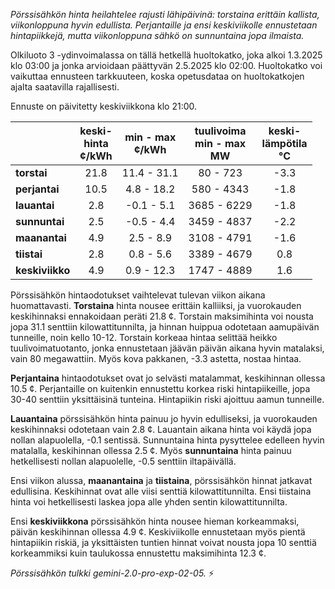 *Pörssisähkön hinta heilahtelee rajusti lähipäivinä: torstaina erittäin kallista, viikonloppuna hyvin edullista. Perjantaille ja ensi keskiviikolle ennustetaan hintapiikkejä, mutta viikonloppuna sähkö on sunnuntaina jopa ilmaista.*


Olkiluoto 3 -ydinvoimalassa on tällä hetkellä huoltokatko, joka alkoi 1.3.2025 klo 03:00 ja jonka arvioidaan päättyvän 2.5.2025 klo 02:00. Huoltokatko voi vaikuttaa ennusteen tarkkuuteen, koska opetusdataa on huoltokatkojen ajalta saatavilla rajallisesti.

Ennuste on päivitetty keskiviikkona klo 21:00.

|    | keski-<br>hinta<br>¢/kWh | min - max<br>¢/kWh | tuulivoima<br>min - max<br>MW | keski-<br>lämpötila<br>°C |
|:-------------|:----------------:|:----------------:|:-------------:|:-------------:|
| **torstai**   | 21.8             | 11.4 - 31.1      | 80 - 723      | -3.3          |
| **perjantai**  | 10.5             | 4.8 - 18.2       | 580 - 4343    | -1.8          |
| **lauantai**  | 2.8              | -0.1 - 5.1       | 3685 - 6229   | -1.8          |
| **sunnuntai** | 2.5              | -0.5 - 4.4       | 3459 - 4837   | -2.2          |
| **maanantai** | 4.9              | 2.5 - 8.9        | 3108 - 4791   | -1.6          |
| **tiistai**   | 2.8              | 0.8 - 5.6        | 3389 - 4679   | 0.8           |
| **keskiviikko**| 4.9             | 0.9 - 12.3       | 1747 - 4889   | 1.6           |

Pörssisähkön hintaodotukset vaihtelevat tulevan viikon aikana huomattavasti. **Torstaina** hinta nousee erittäin kalliiksi, ja vuorokauden keskihinnaksi ennakoidaan peräti 21.8 ¢. Torstain maksimihinta voi nousta jopa 31.1 senttiin kilowattitunnilta, ja hinnan huippua odotetaan aamupäivän tunneille, noin kello 10-12. Torstain korkeaa hintaa selittää heikko tuulivoimatuotanto, jonka ennustetaan jäävän päivän aikana hyvin matalaksi, vain 80 megawattiin. Myös kova pakkanen, -3.3 astetta, nostaa hintaa.

**Perjantaina** hintaodotukset ovat jo selvästi matalammat, keskihinnan ollessa 10.5 ¢. Perjantaille on kuitenkin ennustettu korkea riski hintapiikeille, jopa 30-40 senttiin yksittäisinä tunteina. Hintapiikin riski ajoittuu aamun tunneille.

**Lauantaina** pörssisähkön hinta painuu jo hyvin edulliseksi, ja vuorokauden keskihinnaksi odotetaan vain 2.8 ¢. Lauantain aikana hinta voi käydä jopa nollan alapuolella, -0.1 sentissä. Sunnuntaina hinta pysyttelee edelleen hyvin matalalla, keskihinnan ollessa 2.5 ¢. Myös **sunnuntaina** hinta painuu hetkellisesti nollan alapuolelle, -0.5 senttiin iltapäivällä.

Ensi viikon alussa, **maanantaina** ja **tiistaina**, pörssisähkön hinnat jatkavat edullisina. Keskihinnat ovat alle viisi senttiä kilowattitunnilta. Ensi tiistaina hinta voi hetkellisesti laskea jopa alle yhden sentin kilowattitunnilta.

Ensi **keskiviikkona** pörssisähkön hinta nousee hieman korkeammaksi, päivän keskihinnan ollessa 4.9 ¢. Keskiviikolle ennustetaan myös pientä hintapiikin riskiä, ja yksittäisten tuntien hinnat voivat nousta jopa 10 senttiä korkeammiksi kuin taulukossa ennustettu maksimihinta 12.3 ¢.

*Pörssisähkön tulkki gemini-2.0-pro-exp-02-05.* ⚡

